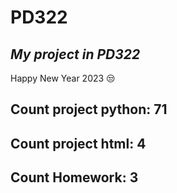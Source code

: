 # PD322
## _My project in PD322_
Happy New Year 2023 😒
## Count project python: 71
## Count project html: 4
## Count Homework: 3

